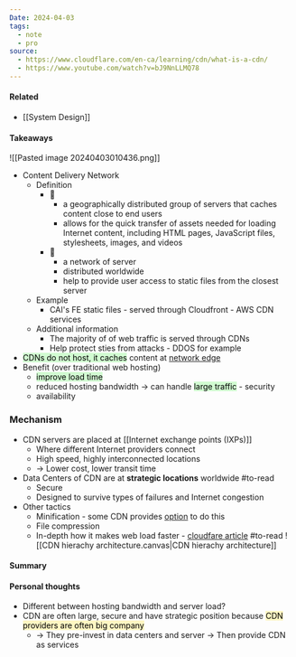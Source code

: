 ```yaml
---
Date: 2024-04-03
tags:
  - note
  - pro
source:
  - https://www.cloudflare.com/en-ca/learning/cdn/what-is-a-cdn/
  - https://www.youtube.com/watch?v=bJ9NnLLMQ78
---
```

#### Related
- [[System Design]]
#### Takeaways
![[Pasted image 20240403010436.png]]
- Content Delivery Network
	- Definition
		- 📖
			- a geographically distributed group of servers that caches content close to end users
			- allows for the quick transfer of assets needed for loading Internet content, including HTML pages, JavaScript files, stylesheets, images, and videos
		- 🤔
			- a network of server
			- distributed worldwide
			- help to provide user access to static files from the closest server
	- Example
		- CAI's FE static files - served through Cloudfront - AWS CDN services
	- Additional information
		-  The majority of of web traffic is served through CDNs
		- Help protect sties from attacks - DDOS for example
- <mark style="background: #BBFABBA6;">CDNs do not host, it caches</mark> content at [network edge](https://www.cloudflare.com/learning/serverless/glossary/what-is-edge-computing/) 
- Benefit (over traditional web hosting)
	- <mark style="background: #BBFABBA6;">improve load time</mark>
	- reduced hosting bandwidth -> can handle <mark style="background: #BBFABBA6;">large traffic</mark>
<mark style="background: #ADCCFFA6;"></mark>	- security
	- availability
### Mechanism
- CDN servers are placed at [[Internet exchange points (IXPs)]]
	- Where different Internet providers connect
	- High speed, highly interconnected locations
	- -> Lower cost, lower transit time
- Data Centers of CDN are at **strategic locations** worldwide #to-read 
	- Secure
	- Designed to survive types of failures and Internet congestion
- Other tactics
	- Minification - some CDN provides [option](https://developers.cloudflare.com/speed/optimization/content/auto-minify/) to do this
	- File compression
	- In-depth how it makes web load faster - [cloudfare article](https://www.cloudflare.com/learning/cdn/performance/) #to-read 
	![[CDN hierachy architecture.canvas|CDN hierachy architecture]]
#### Summary
#### Personal thoughts
- Different between hosting bandwidth and server load?
- CDN are often large, secure and have strategic position because <mark style="background: #FFF3A3A6;">CDN providers are often big company</mark>
	- -> They pre-invest in data centers and server -> Then provide CDN as services